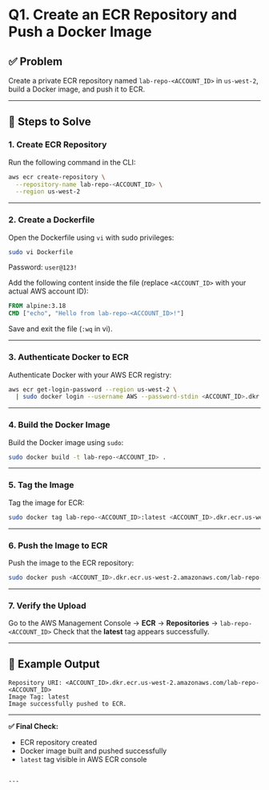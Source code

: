 
# Q1. Create an ECR Repository and Push a Docker Image

## ✅ Problem
Create a private ECR repository named `lab-repo-<ACCOUNT_ID>` in `us-west-2`, build a Docker image, and push it to ECR.

---

## 🧭 Steps to Solve

### 1. Create ECR Repository
Run the following command in the CLI:
```bash
aws ecr create-repository \
  --repository-name lab-repo-<ACCOUNT_ID> \
  --region us-west-2
````

---

### 2. Create a Dockerfile

Open the Dockerfile using `vi` with sudo privileges:

```bash
sudo vi Dockerfile
```

Password: `user@123!`

Add the following content inside the file (replace `<ACCOUNT_ID>` with your actual AWS account ID):

```dockerfile
FROM alpine:3.18
CMD ["echo", "Hello from lab-repo-<ACCOUNT_ID>!"]
```

Save and exit the file (`:wq` in vi).

---

### 3. Authenticate Docker to ECR

Authenticate Docker with your AWS ECR registry:

```bash
aws ecr get-login-password --region us-west-2 \
  | sudo docker login --username AWS --password-stdin <ACCOUNT_ID>.dkr.ecr.us-west-2.amazonaws.com
```

---

### 4. Build the Docker Image

Build the Docker image using `sudo`:

```bash
sudo docker build -t lab-repo-<ACCOUNT_ID> .
```

---

### 5. Tag the Image

Tag the image for ECR:

```bash
sudo docker tag lab-repo-<ACCOUNT_ID>:latest <ACCOUNT_ID>.dkr.ecr.us-west-2.amazonaws.com/lab-repo-<ACCOUNT_ID>:latest
```

---

### 6. Push the Image to ECR

Push the image to the ECR repository:

```bash
sudo docker push <ACCOUNT_ID>.dkr.ecr.us-west-2.amazonaws.com/lab-repo-<ACCOUNT_ID>:latest
```

---

### 7. Verify the Upload

Go to the AWS Management Console → **ECR** → **Repositories** → `lab-repo-<ACCOUNT_ID>`
Check that the **latest** tag appears successfully.

---

## 🧾 Example Output

```
Repository URI: <ACCOUNT_ID>.dkr.ecr.us-west-2.amazonaws.com/lab-repo-<ACCOUNT_ID>
Image Tag: latest
Image successfully pushed to ECR.
```

---

**✅ Final Check:**

* ECR repository created
* Docker image built and pushed successfully
* `latest` tag visible in AWS ECR console

```

---

```
